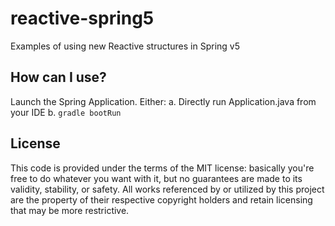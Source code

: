 # reactive-spring5
Examples of using new Reactive structures in Spring v5

## How can I use?
Launch the Spring Application. Either:
    a. Directly run Application.java from your IDE
    b. `gradle bootRun`

## License
This code is provided under the terms of the MIT license: basically you're free to do whatever you want with it, but no guarantees are made to its validity, stability, or safety. All works referenced by or utilized by this project are the property of their respective copyright holders and retain licensing that may be more restrictive.
